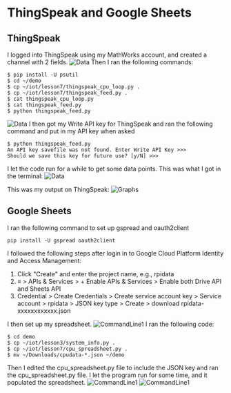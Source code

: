 # ThingSpeak and Google Sheets
## ThingSpeak
I logged into ThingSpeak using my MathWorks account, and created a channel with 2 fields.
![Data](/Images/ThingSpeak4.png)
Then I ran the following commands:
```
$ pip install -U psutil
$ cd ~/demo
$ cp ~/iot/lesson7/thingspeak_cpu_loop.py .
$ cp ~/iot/lesson7/thingspeak_feed.py .
$ cat thingspeak_cpu_loop.py
$ cat thingspeak_feed.py
$ python thingspeak_feed.py
```
![Data](/Images/ThingSpeak3.png)
I then got my Write API key for ThingSpeak and ran the following command and put in my API key when asked
```
$ python thingspeak_feed.py
An API key savefile was not found. Enter Write API Key >>>
Should we save this key for future use? [y/N] >>>
```
I let the code run for a while to get some data points. This was what I got in the terminal: 
![Data](/Images/ThingSpeak1.png)

This was my output on ThingSpeak:
![Graphs](/Images/ThingSpeak2.png)

## Google Sheets
I ran the following command to set up gspread and oauth2client
```
pip install -U gspread oauth2client
```
I followed the following steps after login in to Google Cloud Platform Identity and Access Management:
1. Click "Create" and enter the project name, e.g., rpidata
2. ≡ > APIs & Services > + Enable APIs & Services > Enable both Drive API and Sheets API
3. Credential > Create Credentials > Create service account key > Service account > rpidata > JSON key type > Create > download rpidata-xxxxxxxxxxxx.json

I then set up my spreadsheet.
![CommandLine1](/Images/GoogleSheets1.png)
I ran the following code:
```
$ cd demo
$ cp ~/iot/lesson3/system_info.py .
$ cp ~/iot/lesson7/cpu_spreadsheet.py .
$ mv ~/Downloads/cpudata-*.json ~/demo 
```
Then I edited the cpu_spreadsheet.py file to include the JSON key and ran the cpu_spreadsheet.py file. 
I let the program run for some time, and it populated the spreadsheet.
![CommandLine1](/Images/GoogleSheets2.png)
![CommandLine1](/Images/GoogleSheets3.png)
